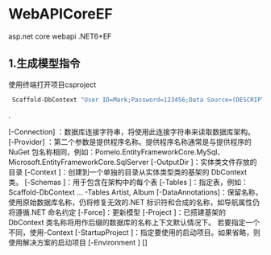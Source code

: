 # WebAPICoreEF

asp.net core webapi .NET6+EF

## 1.生成模型指令

使用终端打开项目csproject

~~~~bash
 Scaffold-DbContext "User ID=Mark;Password=123456;Data Source=(DESCRIPTION=(ADDRESS=(PROTOCOL=tcp)(HOST=127.0.0.1)(PORT=1521))(CONNECT_DATA= (SERVER = DEDICATED)(SERVICE_NAME=ORCL)))" Oracle.EntityFrameworkCore -OutputDir Model -Force -Tables T_EF_DEMO,用户表,XXLUSER -DataAnnotations -Context
~~~~

.

 [-Connection] <String>：数据库连接字符串，将使用此连接字符串来读取数据库架构。
[-Provider] <String>：第二个参数是提供程序名称。提供程序名称通常是与提供程序的 NuGet 包名称相同，例如：Pomelo.EntityFrameworkCore.MySql、Microsoft.EntityFrameworkCore.SqlServer
[-OutputDir <String>]：实体类文件存放的目录
[-Context <String>]：创建到一个单独的目录从实体类型类的基架的 DbContext 类。
[-Schemas <String>]：用于包含在架构中的每个表
[-Tables <String>]：指定表，例如：Scaffold-DbContext ... -Tables Artist, Album
[-DataAnnotations]：保留名称，使用原始数据库名称，仍将修复无效的.NET 标识符和合成的名称，如导航属性仍将遵循.NET 命名约定
[-Force]：更新模型
[-Project <String>]：已搭建基架的 DbContext 类名称将用作后缀的数据库的名称上下文默认情况下。 若要指定一个不同，使用-Context
[-StartupProject <String>]：指定要使用的启动项目。如果省略，则使用解决方案的启动项目
[-Environment <String>]
[<CommonParameters>]